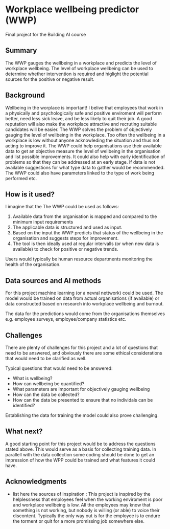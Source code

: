 # Workplace wellbeing predictor (WWP)

Final project for the Building AI course

## Summary

The WWP gauges the wellbeing in a workplace and predicts the level of workplace wellbeing.
The level of workplace wellbeing can be used to determine whether intervention is required and higlight the potential sources for
the positive or negative result. 

## Background

Wellbeing in the worplace is important! I belive that employees that work in a physically and psychologically safe and positive enviroment will perform better,
need less sick leave, and be less likely to quit their job. A good reputation will also make the workplace attractive and recruting
suitable candidates will be easier.
The WWP solves the problem of objectively gauging the level of wellbeing in the workplace. Too often the wellbeing in a workplace is low
without anyone acknowleding the situation and thus not acting to improve it. 
The WWP could help organisations use their available data to get an objective measure the level of wellbeing
in the organisation and list possible improvements. It could also help with early identification of problems so that they can be addressed at an early stage.
If data is not available suggestions for what type data to gather would be recommended.
The WWP could also have parameters linked to the type of work being performed etc.

## How is it used?
 
I imagine that the The WWP could be used as follows:
1. Available data from the organisation is mapped and compared to the minimum input requirements 
2. The applicable data is structured and used as input. 
3. Based on the input the WWP predicts that status of the wellbeing in the organisation and suggests steps for improvement.
4. The tool is then ideally used at regular intervalls (or when new data is available) to check for positive or negative trends.

Users would typically be human resource departments monitoring the health of the organisation.  

## Data sources and AI methods

For this project machine learning (or a nevral nettwork) could be used. The model would be trained on data from actual organisations (if available) or data
constructed based on research into workplace wellbeing and burnout.
        
The data for the predictions would come from the organisations themselves e.g. employee surveys, employee/company statistics etc.

## Challenges
 
There are plenty of challenges for this project and a lot of questions that need to be answered, and obviously there are some ethical considerations
that would need to be clarified as well.

Typical questions that would need to be answered:
- What is wellbeing?
- How can wellbeing be quantified?
- What parameters are important for objectively gauging wellbeing
- How can the data be collected?
- How can the data be presented to ensure that no individals can be identified?

Establishing the data for training the model could also prove challenging.

## What next?
 
A good starting point for this project would be to address the questions stated above. 
This would serve as a basis for collecting training data.
In parallell with the data collection some coding should be done to get an impression of how the WPP could be trained and what features it could have.

## Acknowledgments

* list here the sources of inspiration :
    This project is inspired by the helplessness that employees feel when the working enviroment is poor and workplace wellbeing is low. All the employees may
    know that something is not working, but nobody is willing (or able) to voice their discontent. Typically the only way out is for the employee is to endure the
    torment or quit for a more promissing job somewhere else.
